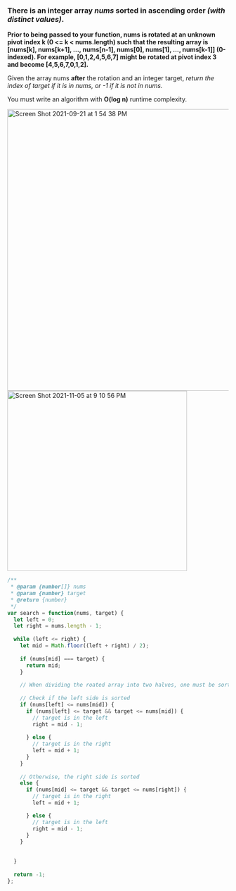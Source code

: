 ### There is an integer array *nums* sorted in ascending order *(with distinct values)*.

**Prior to being passed to your function, nums is rotated at an unknown pivot index k (0 <= k < nums.length) such that the resulting array is [nums[k], nums[k+1], ..., nums[n-1], nums[0], nums[1], ..., nums[k-1]] (0-indexed). For example, [0,1,2,4,5,6,7] might be rotated at pivot index 3 and become [4,5,6,7,0,1,2].**

Given the array nums **after** the rotation and an integer target, *return the index of target if it is in nums, or -1 if it is not in nums.*

You must write an algorithm with **O(log n)** runtime complexity.

<img width="640" alt="Screen Shot 2021-09-21 at 1 54 38 PM" src="https://user-images.githubusercontent.com/37787994/134246209-45825ebc-a22d-4d51-8d6a-3d2619decb1d.png">

<img width="409" alt="Screen Shot 2021-11-05 at 9 10 56 PM" src="https://user-images.githubusercontent.com/37787994/140597469-a1c3e093-0284-4f43-b492-7d16e8b978fa.png">




```Javascript
/**
 * @param {number[]} nums
 * @param {number} target
 * @return {number}
 */
var search = function(nums, target) {
  let left = 0;
  let right = nums.length - 1;
    
  while (left <= right) {
    let mid = Math.floor((left + right) / 2);
    
    if (nums[mid] === target) {
      return mid;
    }
    
    // When dividing the roated array into two halves, one must be sorted.
    
    // Check if the left side is sorted
    if (nums[left] <= nums[mid]) {
      if (nums[left] <= target && target <= nums[mid]) {
        // target is in the left
        right = mid - 1;
        
      } else {
        // target is in the right
        left = mid + 1;
      }
    } 
    
    // Otherwise, the right side is sorted
    else {
      if (nums[mid] <= target && target <= nums[right]) {
        // target is in the right
        left = mid + 1;

      } else {
        // target is in the left
        right = mid - 1;
      }
    }
    
    
  }
    
  return -1;
};
```
